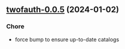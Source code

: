 

## [twofauth-0.0.5](https://github.com/truecharts/charts/compare/twofauth-0.0.4...twofauth-0.0.5) (2024-01-02)

### Chore



- force bump to ensure up-to-date catalogs